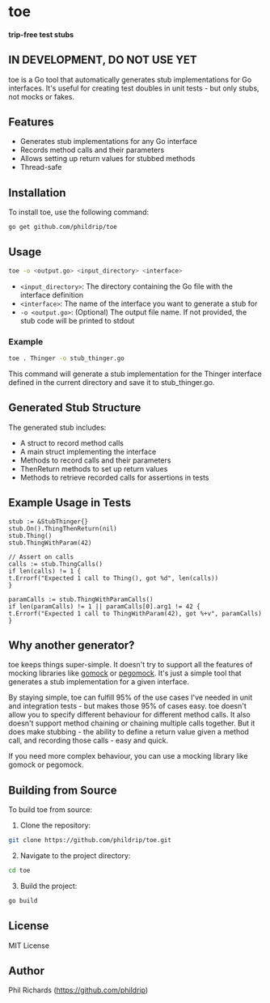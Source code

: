 # toe

#### trip-free test stubs

## IN DEVELOPMENT, DO NOT USE YET

toe is a Go tool that automatically generates stub implementations for Go interfaces. It's useful
for creating test doubles in unit tests - but only stubs, not mocks or fakes.

## Features

- Generates stub implementations for any Go interface
- Records method calls and their parameters
- Allows setting up return values for stubbed methods
- Thread-safe

## Installation

To install toe, use the following command:

```bash
go get github.com/phildrip/toe
```

## Usage

```bash
toe -o <output.go> <input_directory> <interface> 
```

- `<input_directory>`: The directory containing the Go file with the interface definition
- `<interface>`: The name of the interface you want to generate a stub for
- `-o <output.go>`: (Optional) The output file name. If not provided, the stub code will be printed
  to stdout

### Example

```bash
toe . Thinger -o stub_thinger.go
```

This command will generate a stub implementation for the Thinger interface defined in the current
directory and save it to stub_thinger.go.

## Generated Stub Structure

The generated stub includes:

- A struct to record method calls
- A main struct implementing the interface
- Methods to record calls and their parameters
- ThenReturn methods to set up return values
- Methods to retrieve recorded calls for assertions in tests

## Example Usage in Tests

```golang
stub := &StubThinger{}
stub.On().ThingThenReturn(nil)
stub.Thing()
stub.ThingWithParam(42)

// Assert on calls
calls := stub.ThingCalls()
if len(calls) != 1 {
t.Errorf("Expected 1 call to Thing(), got %d", len(calls))
}

paramCalls := stub.ThingWithParamCalls()
if len(paramCalls) != 1 || paramCalls[0].arg1 != 42 {
t.Errorf("Expected 1 call to ThingWithParam(42), got %+v", paramCalls)
}
```

## Why another generator?

toe keeps things super-simple. It doesn't try to support all the features of mocking libraries
like [gomock](https://github.com/golang/mock) or [pegomock](https://github.com/petergtz/pegomock).
It's just a simple tool that generates a stub implementation for a given interface.

By staying simple, toe can fulfill 95% of the use cases I've needed in unit and integration tests -
but makes those 95% of cases easy. toe doesn't allow you to specify different behaviour for
different method calls. It also doesn't support method chaining or chaining multiple calls together.
But it does make stubbing - the ability to define a return value given a method call, and recording
those calls - easy and quick.

If you need more complex behaviour, you can use a mocking library like gomock or pegomock.

## Building from Source

To build toe from source:

1. Clone the repository:

```bash
git clone https://github.com/phildrip/toe.git
```

2. Navigate to the project directory:

```bash
cd toe
```

3. Build the project:

```bash
go build
```

## License

MIT License

## Author

Phil Richards (https://github.com/phildrip)

